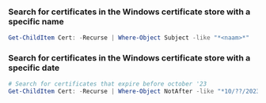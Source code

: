 ### Search for certificates in the Windows certificate store with a specific name

```powershell
Get-ChildItem Cert: -Recurse | Where-Object Subject -like "*<naam>*"
```

### Search for certificates in the Windows certificate store with a specific date

```powershell
# Search for certificates that expire before october '23
Get-ChildItem Cert: -Recurse | Where-Object NotAfter -like "*10/??/2023*" | fl Subject, NotAfter
```